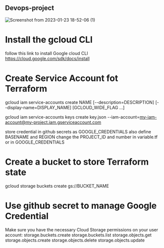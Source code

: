 ## Devops-project
![Screenshot from 2023-01-23 18-52-06 (1)](https://user-images.githubusercontent.com/91377914/230330361-6368dde0-996b-4457-a6cd-cebc464e5d7d.png)


# Install the gcloud CLI
follow this link to install Google cloud CLI
https://cloud.google.com/sdk/docs/install

# Create Service Account fot Terraform
gcloud iam service-accounts create NAME [--description=DESCRIPTION] [--display-name=DISPLAY_NAME] [GCLOUD_WIDE_FLAG …]

gcloud iam service-accounts keys create key.json --iam-account=my-iam-account@my-project.iam.gserviceaccount.com

store credential in github secrets as GOOGLE_CREDENTIALS
also define BASENAME and REGION
change the PROJECT_ID and number in variable.tf or in GOOGLE_CREDENTIALS
# Create a bucket to store Terraform state
gcloud storage buckets create gs://BUCKET_NAME
# Use github secret to manage Google Credential
Make sure you have the necessary Cloud Storage permissions on your user account:
storage.buckets.create
storage.buckets.list
storage.objects.get
storage.objects.create
storage.objects.delete
storage.objects.update


#
